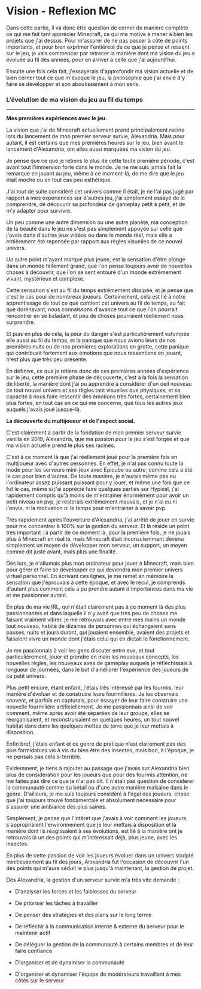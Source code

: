 # Vision - Reflexion MC

Dans cette partie, il va donc être question de cerner de manière complète ce qui me fait tant apprécier Minecraft, ce qui me motive à mener à bien les projets que j'ai dessus. 
Pour m'assurer de ne pas passer à côté de points importants, et pour bien exprimer l'entièreté de ce que je pense et ressent sur le jeu, je vais commencer par retracer la manière dont ma vision du jeu a évoluée au fil des années, pour en arriver à celle que j'ai aujourd'hui.

Ensuite une fois cela fait, j'essayerais d'approfondir ma vision actuelle et de bien cerner tout ce que m'évoque le jeu, la philosophie que j'ai envie d'y faire se développer et son aboutissement à mon sens. 


### L'évolution de ma vision du jeu au fil du temps
---

**Mes premières expériences avec le jeu.**

La vision que j'ai de Minecraft actuellement prend principalement racine lors du lancement de mon premier serveur survie, Alexandria. 
Mais pour autant, il est certains que mes premières heures sur le jeu, bien avant le lancement d'Alexandria, ont elles aussi marquées ma vision du jeu. 

Je pense que ce que je retiens le plus de cette toute première période, c'est avant tout l'immersion forte dans le monde. 
Je ne me suis jamais fait la remarque en jouant au jeu, même à ce moment-là, de me dire que le jeu était moche ou en tout cas peu esthétique. 

J'ai tout de suite considéré cet univers comme il était, je ne l'ai pas jugé par rapport à mes expériences sur d'autres jeu, j'ai simplement essayé de le comprendre, de découvrir sa profondeur de gameplay petit à petit, et de m'y adapter pour survivre. 

Un peu comme une autre dimension ou une autre planète, ma conception de la beauté dans le jeu ne s'est pas simplement appuyée sur celle que j'avais dans d'autres jeux vidéos ou dans le monde réel, mais elle a entièrement été repensée par rapport aux règles visuelles de ce nouvel univers. 

Un autre point m'ayant marqué plus jeune, est la sensation d'être plongé dans un monde tellement grand, que l'on pense toujours avoir de nouvelles choses à découvrir, que l'on se sent entouré d'un monde extrêmement vivant, mystérieux et complexe. 

Cette sensation s'est au fil du temps extrêmement dissipée, et je pense que c'est le cas pour de nombreux joueurs.
Certainement, cela est lié à notre apprentissage de tout ce que contient cet univers au fil de temps, au fait que dorénavant, nous connaissons d'avance tout ce que l'on pourrait rencontrer en se baladant, et peu de choses pourraient réellement nous surprendre. 

Et puis en plus de cela, la peur du danger s'est particulièrement estompée elle aussi au fil du temps, et la panique que nous avions leurs de nos premières nuits ou de nos premières explorations en grotte, cette panique qui contribuait fortement aux émotions que nous ressentions en jouant, n'est plus que très peu présente. 

En définive, ce que je retiens donc de ces premières années d'expérience sur le jeu, cette première phase de découverte, c'est à la fois la sensation de liberté, la manière dont j'ai pu apprendre à considérer d'un oeil nouveau ce tout nouvel univers et ses règles tant visuelles que physiques, et sa capacité à nous faire ressentir des émotions très fortes, certainement bien plus fortes, en tout cas en ce qui me concerne, que tous les autres jeux auquels j'avais joué jusque-là.



**La découverte du multijoueur et de l'aspect social.**

C'est clairement à partir de la fondation de mon premier serveur survie vanilla en 2019, Alexandria, que ma passion pour le jeu s'est forgée et que ma vision actuelle prend le plus ses racines.

C'est à ce moment là que j'ai réellement joué pour la première fois en multijoueur avec d'autres personnes. 
En effet, je n'ai pas connu toute la mode pour les serveurs mini-jeux avec Epicube ou autre, comme cela a été le cas pour bien d'autres. 
De toute manière, je n'aurais même pas eu l'ordinateur assez puissant puissant pour y jouer, et même une fois que ce fut le cas, même si j'ai apprécié faire quelques parties sur Hypixel, j'ai rapidement compris qu'à moins de m'entrainer énormément pour avoir un petit niveau en pvp, je resterais extrêmement mauvais, et je n'ai eu ni l'envie, ni la motivation ni le temps pour m'entrainer à savoir pvp. 


Très rapidement après l'ouverture d'Alexandria, j'ai arrêté de jouer en survie pour me concentrer à 100% sur la gestion du serveur. Et là réside un point très important : à partir de ce moment là, pour la première fois, je ne jouais plus à Minecraft en réalité, mais Minecraft était inconsciemment devenu simplement un moyen de développer mon serveur, un support, un moyen comme dit juste avant, mais plus une finalité. 

Dès lors, je n'allumais plus mon ordinateur pour jouer à Minecraft, mais bien pour gérer et faire se développer ce qui deviendra mon premier univers virtuel personnel. 
En écrivant ces lignes, je me remet en mémoire la sensation que j'éprouvais à cette époque, et avec le recul, je comprends d'autant plus comment cela a pu prendre autant d'importances dans ma vie et me passionner autant. 

En plus de ma vie IRL, qui n'était clairement pas à ce moment là des plus passionnantes et dans laquelle il n'y avait que très peu de choses me faisant vraiment vibrer, je me retrouvais avec entre mes mains un monde tout nouveau, habité de dizaines de personnes qui échangaient sans pauses, nuits et jours durant, qui jouaient ensemble, avaient des projets et faisaient vivre un monde dont j'étais celui qui en dictait le fonctionnement.

Je me passionnais à voir les gens discuter entre eux, et tout particulièrement, jouer et prendre en main les nouveaux concepts, les nouvelles règles, les nouveaux axes de gameplay auquels je réfléchissais à longueur de journées, dans le but d'améliorer l'expérience des joueurs de ce petit univers. 

Plus petit encore, étant enfant, j'étais très intéressé par les fourmis, leur manière d'évoluer et de construire leurs fourmilières. Je les observais souvent, et parfois en capturais, pour essayer de leur faire construire une nouvelle fourmilière artificiellement. 
Je me passionnais ainsi de voir comment, même après avoir été séparées de leur groupe, elles se réorganisaient, et reconstruisaient en quelques heures, un tout nouvel habitat dans dans les quelques mottes de terre que je leur mettais à disposition. 

Enfin bref, j'étais enfant et ce genre de pratique n'est clairement pas des plus formidables vis à vis du bien être des insectes, mais bon, à l'époque, je ne pensais pas cela si terrible.

Evidemment, je tiens à rajouter au passage que j'avais sur Alexandria bien plus de considération pour les joueurs que pour des fourmis attention, ne me faites pas dire ce que je n'ai pas dit. Il n'était pas question de considérer la communauté comme du bétail ou d'une autre manière malsaine dans le genre. D'ailleurs, je me suis toujours considéré à l'égal des joueurs, chose que j'ai toujours trouvé fondamentale et absolument nécessaire pour s'assurer une ambiance des plus saines. 

Simplement, je pense que l'intêret que j'avais à voir comment les joueurs s'appropriaient l'environnement que je leur mettais à disposition et la manière dont ils réagissaient à ses évolutions, est lié à la manière ont je retrouvais là un des points qui m'intéressait déjà, plus jeune, avec les insectes.

En plus de cette passion de voir les joueurs évoluer dans un univers sculpté minitieusement au fil des jours, Alexandria fut l'occasion de découvrir l'un des points qui m'aura séduit le plus jusqu'à maintenant, la gestion de projet. 

Dès Alexandria, la gestion d'un serveur survie m'a très vite demandé : 
- D'analyser les forces et les faiblesses du serveur 

- De prioriser les tâches à travailler 
- De penser des stratégies et des plans sur le long terme 
- De réfléchir à la communication interne & externe du serveur pour le maintenir actif 
- De déléguer la gestion de la communauté à certains membres et de leur faire confiance 
- D'organiser et de dynamiser la communauté 
- D'organiser et dynamiser l'équipe de modérateurs travaillant à mes côtés sur le serveur